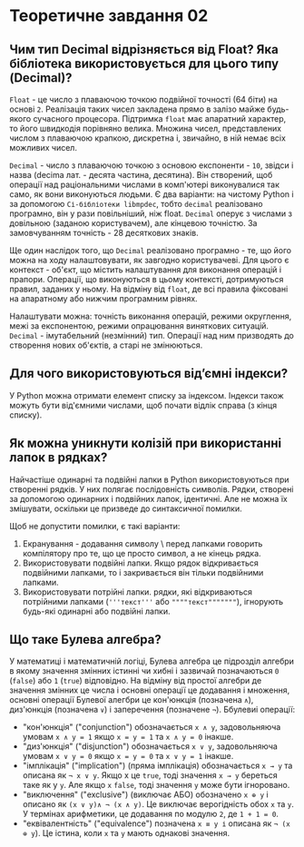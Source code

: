 # Теоретичне завдання 02

## Чим тип Decimal відрізняється від Float? Яка бібліотека використовується для цього типу (Decimal)? 
  `Float` - це число з плаваючою точкою подвійної точності (64 біти) на основі `2`. Реалізація таких чисел закладена прямо в залізо майже будь-якого сучасного процесора. Підтримка `float` має апаратний характер, то його швидкодія порівняно велика. Множина чисел, представлених числом з плаваючою крапкою, дискретна і, звичайно, в ній немає всіх можливих чисел.

  `Decimal` - число з плаваючою точкою з основою експоненти - `10`, звідси і назва (decima лат. - десята частина, десятина). Він створений, щоб операції над раціональними числами в комп'ютері виконувалися так само, як вони виконуються людьми. Є два варіанти: на чистому Python і за допомогою `Сі-бібліотеки libmpdec`, тобто `decimal` реалізовано програмно, він у рази повільніший, ніж float. `Decimal` оперує з числами з довільною (заданою користувачем), але кінцевою точністю. За замовчуванням точність - 28 десяткових знаків.
    
  Ще один наслідок того, що `Decimal` реалізовано програмно - те, що його можна на ходу налаштовувати, як завгодно користувачеві. Для цього є контекст - об'єкт, що містить налаштування для виконання операцій і прапори. Операції, що виконуються в цьому контексті, дотримуються правил, заданих у ньому. На відміну від `float`, де всі правила фіксовані на апаратному або нижчим програмним рівнях.

  Налаштувати можна: точність виконання операцій, режими округлення, межі за експонентою, режими опрацювання виняткових ситуацій.
  `Decimal` - імутабельний (незмінний) тип. Операції над ним призводять до створення нових об'єктів, а старі не змінюються.

## Для чого використовуються від’ємні індекси?
  У Python можна отримати елемент списку за індексом. Індекси також можуть бути від'ємними числами, щоб почати відлік справа (з кінця списку).

## Як можна уникнути колізій при використанні лапок в рядках?
  Найчастіше одинарні та подвійні лапки в Python використовуються при створенні рядків. У них полягає послідовність символів. Рядки, створені за допомогою одинарних і подвійних лапок, ідентичні. Але не можна їх змішувати, оскільки це призведе до синтаксичної помилки.

  Щоб не допустити помилки, є такі варіанти: 
  1. Екранування - додавання символу \ перед лапками говорить компілятору про те, що це просто символ, а не кінець рядка.
  2. Використовувати подвійні лапки. Якщо рядок відкривається подвійними лапками, то і закривається він тільки подвійними лапками.
  3. Використовувати потрійні лапки. рядки, які відкриваються потрійними лапками (`'''текст'''` або `""""текст"""""""`), ігнорують будь-які одинарні або подвійні лапки.

## Що таке Булева алгебра?
  У математиці і математичній логіці, Булева алгебра це підрозділ алгебри в якому значення змінних істиннi чи хибні і зазвичай позначаються `0` (`false`) або `1` (`true`) відповідно. 
  На відміну від простої алгебри де значення змінних це числа і основні операції це додавання і множення, основні операції Булевої алегбри це кон'юнкція (позначена `∧`), диз'юнкція (позначена `∨`) і заперечення (позначене `¬`).
  Ббулевиі операції:
- "кон'юнкція" ("conjunction") обозначається `x ∧ y`, задовольняюча умовам `x ∧ y = 1` якщо `x = y = 1` та  `x ∧ y = 0` iнакше.
- "диз'юнкція" ("disjunction") обозначається `x ∨ y`, задовольняюча умовам `x ∨ y = 0` якщо `x = y = 0` та `x ∨ y = 1` iнакше.
- "iмплiкацiя" ("implication") (пряма iмплiкацiя) обозначається `x → y` та описана як `¬ x ∨ y`. Якщо x це `true`, тоді значення `x → y` береться таке як у `y`. Але якщо `x` `false`, тоді значення `y` може бути ігноровано.
- "виключення" ("exclusive") (виключає АБО) обозначено `x ⊕ y` i описано як `(x ∨ y)∧ ¬ (x ∧ y)`. Це виключає верогiднiсть обох `x` та `y`. У термінах арифметики, це додавання по модулю `2`, де `1 + 1 = 0`.
- "еквівалентність" ("equivalence") позначена `x ≡ y і` описана як `¬ (x ⊕ y`). Це істина, коли `x` та `y` мають однакові значення.